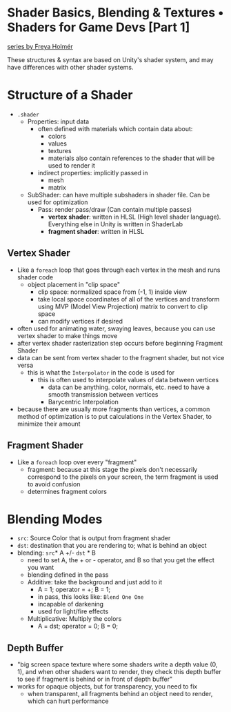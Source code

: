 # Shader Basics, Blending & Textures • Shaders for Game Devs [Part 1]

[series by Freya Holmér](https://www.youtube.com/watch?v=kfM-yu0iQBk&t=8065s)

These structures & syntax are based on Unity's shader system, and may have differences with other shader systems.

# Structure of a Shader

* `.shader`
  * Properties: input data
    * often defined with materials which contain data about:
      * colors
      * values
      * textures
      * materials also contain references to the shader that will be used to render it  
    * indirect properties: implicitly passed in
      * mesh
      * matrix
  * SubShader: can have multiple subshaders in shader file. Can be used for optimization
    * Pass: render pass/draw (Can contain multiple passes)
      * **vertex shader**: written in HLSL (High level shader language). Everything else in Unity is written in ShaderLab
      * **fragment shader**: written in HLSL 

## Vertex Shader

* Like a `foreach` loop that goes through each vertex in the mesh and runs shader code
  * object placement in "clip space"
    * clip space: normalized space from (-1, 1) inside view
    * take local space coordinates of all of the vertices and transform using MVP (Model View Projection) matrix to convert to clip space
    * can modify vertices if desired
* often used for animating water, swaying leaves, because you can use vertex shader to make things move
* after vertex shader rasterization step occurs before beginning Fragment Shader
* data can be sent from vertex shader to the fragment shader, but not vice versa
  * this is what the `Interpolator` in the code is used for
    * this is often used to interpolate values of data between vertices
      * data can be anything. color, normals, etc. need to have a smooth transmission between vertices
      * Barycentric Interpolation
* because there are usually more fragments than vertices, a common method of optimization is to put calculations in the Vertex Shader, to minimize their amount

## Fragment Shader

* Like a `foreach` loop over every "fragment"
  * fragment: because at this stage the pixels don't necessarily correspond to the pixels on your screen, the term fragment is used to avoid confusion
  * determines fragment colors

# Blending Modes

* `src`: Source Color that is output from fragment shader
* `dst`: destination that you are rendering to; what is behind an object
* blending: `src`* A  +/- `dst` * B
  * need to set A, the + or - operator, and B so that you get the effect you want
  * blending defined in the pass
  * Additive: take the background and just add to it
    * A = 1; operator = +; B = 1;
    * in pass, this looks like: `Blend One One`
    * incapable of darkening
    * used for light/fire effects
  * Multiplicative: Multiply the colors
    * A = dst; operator = 0; B = 0;

## Depth Buffer

* "big screen space texture where some shaders write a depth value (0, 1), and when other shaders want to render, they check this depth buffer to see if fragment is behind or in front of depth buffer"
* works for opaque objects, but for transparency, you need to fix
  * when transparent, all fragments behind an object need to render, which can hurt performance
